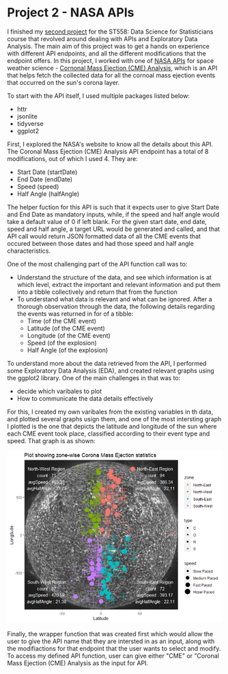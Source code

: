 # Project 2 - NASA APIs

I finished my [second project](https://sbgadhwala.github.io/ST558_Project2/) for the ST558: Data Science for Statisticians course that revolved around dealing with APIs and Exploratory Data Analysis. The main aim of this project was to get a hands on experience with different API endpoints, and all the different modifications that the endpoint offers.  In this project, I worked with one of [NASA APIs](https://api.nasa.gov/index.html) for space weather science - [Cornonal Mass Ejection (CME) Analysis](https://api.nasa.gov/index.html#donkiCMEAnalysis), which is an API that helps fetch the collected data for all the cornoal mass ejection events that occurred on the sun's corona layer.

To start with the API itself, I used multiple packages listed below:
 * httr
 * jsonlite
 * tidyverse
 * ggplot2
 
 
First, I explored the NASA's website to know all the details about this API. The Coronal Mass Ejection (CME) Analysis API endpoint has a total of 8 modifications, out of which I used 4. They are:
  * Start Date (startDate)
  * End Date (endDate)
  * Speed (speed)
  * Half Angle (halfAngle)

The helper fuction for this API is such that it expects user to give Start Date and End Date as mandatory inputs, while, if the speed and half angle would take a default value of 0 if left blank. For the given start date, end date, speed and half angle, a target URL would be generated and called, and that API call would return JSON formatted data of all the CME events that occured between those dates and had those speed and half angle characteristics.

One of the most challenging part of the API function call was to:
 * Understand the structure of the data, and see which information is at which level, extract the important and relevant information and put them into a tibble collectively and return that from the function 
 * To understand what data is relevant and what can be ignored. After a thorough observation through the data, the following details regarding the events was returned in for of a tibble:
   * Time (of the CME event)
   * Latitude (of the CME event)
   * Longitude (of the CME event)
   * Speed (of the explosion)
   * Half Angle (of the explosion)

To understand more about the data retrieved from the API, I performed some Exploratory Data Analysis (EDA), and created relevant graphs using the ggplot2 library. One of the main challenges in that was to:
  * decide which varibales to plot
  * How to communicate the data details effectively
 
 For this, I created my own varibales from the existing variables in th data, and plotted several graphs usign them, and one of the most intersting graph I plotted is the one that depicts the latitude and longitude of the sun where each CME event took place, classified according to their event type and speed. That graph is as shown:
 
 <img
  src="/docs/assets/project2_sun.png"
  style="display: inline-block; margin: 0 auto; max-width: auto">

Finally, the wrapper function that was created first which would allow the user to give the API name that they are intersted in as an input, along with the modifiactions for that endpoint that the user wants to select and modify. To access my defined API function, user can give either "CME" or "Coronal Mass Ejection (CME) Analysis as the input for API.

